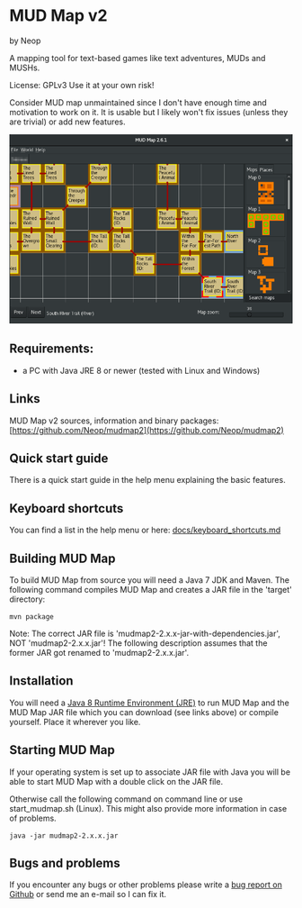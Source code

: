 # MUD Map v2
by Neop

A mapping tool for text-based games like text adventures, MUDs and MUSHs.

License: GPLv3
Use it at your own risk!

Consider MUD map unmaintained since I don't have enough time and motivation to work on it. It is usable but I likely won't fix issues (unless they are trivial) or add new features. 

![Screenshot](./docs/Screenshot.png)

## Requirements:
* a PC with Java JRE 8 or newer (tested with Linux and Windows)

## Links
MUD Map v2 sources, information and binary packages: [https://github.com/Neop/mudmap2](https://github.com/Neop/mudmap2)

## Quick start guide
There is a quick start guide in the help menu explaining the basic features.

## Keyboard shortcuts
You can find a list in the help menu or here: [docs/keyboard_shortcuts.md](docs/keyboard_shortcuts.md)

## Building MUD Map
To build MUD Map from source you will need a Java 7 JDK and Maven. The following command compiles MUD Map and creates a JAR file in the 'target' directory:
```
mvn package
```
Note: The correct JAR file is 'mudmap2-2.x.x-jar-with-dependencies.jar', NOT 'mudmap2-2.x.x.jar'! The following description assumes that the former JAR got renamed to 'mudmap2-2.x.x.jar'.

## Installation
You will need a [Java 8 Runtime Environment (JRE)](https://www.java.com/en/download/manual.jsp) to run MUD Map and the MUD Map JAR file which you can download (see links above) or compile yourself. Place it wherever you like.

## Starting MUD Map
If your operating system is set up to associate JAR file with Java you will be able to start MUD Map with a double click on the JAR file.

Otherwise call the following command on command line or use start_mudmap.sh (Linux). This might also provide more information in case of problems.
```
java -jar mudmap2-2.x.x.jar
```

## Bugs and problems
If you encounter any bugs or other problems please write a [bug report on Github](https://github.com/Neop/mudmap2/issues) or send me an e-mail so I can fix it.

